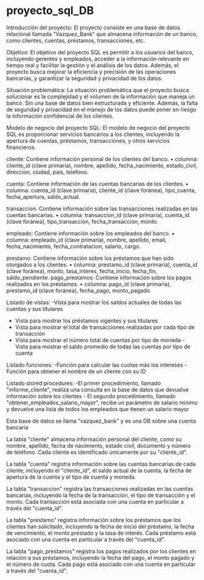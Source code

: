 # proyecto_sql_DB


Introducción del proyecto:
El proyecto consiste en una base de datos relacional llamada "Vazquez_Bank" que almacena información de un banco, como clientes, cuentas, préstamos, transacciones, etc.

Objetivo:
El objetivo del proyecto SQL es permitir a los usuarios del banco, incluyendo gerentes y empleados, acceder a la información relevante en tiempo real y facilitar la gestión y el análisis de los datos. Además, el proyecto busca mejorar la eficiencia y precisión de las operaciones bancarias, y garantizar la seguridad y privacidad de los datos.

Situación problemática:
La situación problemática que el proyecto busca solucionar es la complejidad y el volumen de la información que maneja un banco. Sin una base de datos bien estructurada y eficiente. Además, la falta de seguridad y privacidad en el manejo de los datos puede poner en riesgo la información confidencial de los clientes.

Modelo de negocio del proyecto SQL:
El modelo de negocio del proyecto SQL es proporcionar servicios bancarios a los clientes, incluyendo la apertura de cuentas, préstamos, transacciones, y otros servicios financieros.



cliente: Contiene información personal de los clientes del banco.
•	columna: cliente_id (clave primaria), nombre, apellido, fecha_nacimiento, estado_civil, direccion, ciudad, pais, telefono.

cuenta: Contiene información de las cuentas bancarias de los clientes.
•	columna: cuenta_id (clave primaria), cliente_id (clave foránea), tipo_cuenta, fecha_apertura, saldo_actual.

transaccion: Contiene información sobre las transacciones realizadas en las cuentas bancarias.
•	columna: transaccion_id (clave primaria), cuenta_id (clave foránea), tipo_transaccion, fecha_transaccion, monto.

empleado: Contiene información sobre los empleados del banco.
•	columna: empleado_id (clave primaria), nombre, apellido, email, fecha_nacimiento, fecha_contratacion, salario, cargo.

prestamo: Contiene información sobre los préstamos que han sido otorgados a los clientes.
•	columna: prestamo_id (clave primaria), cuenta_id (clave foránea), monto, tasa_interes, fecha_inicio, fecha_fin, saldo_pendiente.
pago_prestamos: Contiene información sobre los pagos realizados en los préstamos.
•	columna: pago_id (clave primaria), prestamo_id (clave foránea), fecha_pago, monto_pagado.




Listado de vistas:
 -Vista para mostrar los saldos actuales de todas las cuentas y sus titulares 
- Vista para mostrar los préstamos vigentes y sus titulares
- Vista para mostrar el total de transacciones realizadas por cada tipo de transacción 
- Vista para mostrar el número total de cuentas por tipo de moneda - Vista para mostrar el saldo promedio de todas las cuentas por tipo de cuenta 

Listado funciones:
-Función para calcular las cuotas más los intereses -Función para obtener el nombre de un cliente con su ID 

Listado stored procedures:
-El primer procedimiento, llamado "informe_cliente", realiza una consulta en la base de datos que devuelve información sobre los clientes - El segundo procedimiento, llamado "obtener_empleados_salario_mayor", recibe un parámetro de salario mínimo y devuelve una lista de todos los empleados que tienen un salario mayor



Esta base de datos se llama "vazquez_bank" y es una DB sobre una cuenta bancaria

La tabla "cliente" almacena información personal del cliente, como su nombre, apellido, fecha de nacimiento, estado civil, documento y número de teléfono. Cada cliente es identificado únicamente por su "cliente_id".

La tabla "cuenta" registra información sobre las cuentas bancarias de cada cliente, incluyendo el "cliente_id", el saldo actual de la cuenta, la fecha de apertura de la cuenta y el tipo de cuenta y moneda.

La tabla "transaccion" registra las transacciones realizadas en las cuentas bancarias, incluyendo la fecha de la transacción, el tipo de transacción y el monto. Cada transacción está asociada con una cuenta en particular a través del "cuenta_id".

La tabla "prestamo" registra información sobre los préstamos que los clientes han solicitado, incluyendo la fecha de inicio del préstamo, la fecha de vencimiento, el monto prestado y la tasa de interés. Cada préstamo está asociado con una cuenta en particular a través del "cuenta_id".

La tabla "pago_prestamos" registra los pagos realizados por los clientes en relación a sus préstamos, incluyendo la fecha del pago, el monto pagado y el número de cuota. Cada pago está asociado con una cuenta en particular a través del "cuenta_id".




